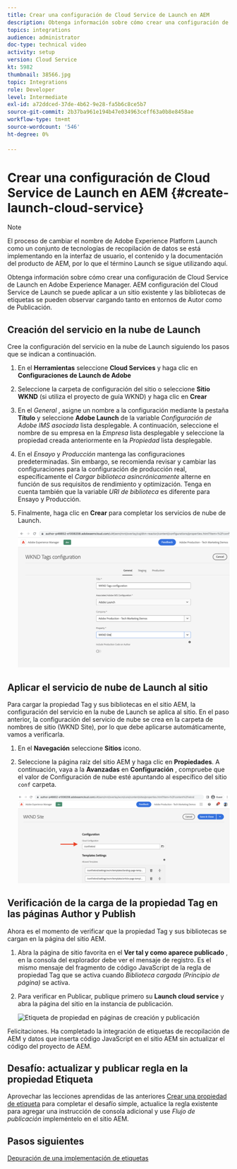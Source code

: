 ```yaml
---
title: Crear una configuración de Cloud Service de Launch en AEM
description: Obtenga información sobre cómo crear una configuración de Cloud Service de Launch en AEM. La configuración del Cloud Service de Launch se puede aplicar a un sitio existente y las bibliotecas de etiquetas se pueden observar cargando tanto en entornos de autor como de publicación.
topics: integrations
audience: administrator
doc-type: technical video
activity: setup
version: Cloud Service
kt: 5982
thumbnail: 38566.jpg
topic: Integrations
role: Developer
level: Intermediate
exl-id: a72ddced-37de-4b62-9e28-fa5b6c8ce5b7
source-git-commit: 2b37ba961e194b47e034963ceff63a0b8e8458ae
workflow-type: tm+mt
source-wordcount: '546'
ht-degree: 0%

---
```


# Crear una configuración de Cloud Service de Launch en AEM {#create-launch-cloud-service}

>[!NOTE]
>
>El proceso de cambiar el nombre de Adobe Experience Platform Launch como un conjunto de tecnologías de recopilación de datos se está implementando en la interfaz de usuario, el contenido y la documentación del producto de AEM, por lo que el término Launch se sigue utilizando aquí.

Obtenga información sobre cómo crear una configuración de Cloud Service de Launch en Adobe Experience Manager. AEM configuración del Cloud Service de Launch se puede aplicar a un sitio existente y las bibliotecas de etiquetas se pueden observar cargando tanto en entornos de Autor como de Publicación.

## Creación del servicio en la nube de Launch

Cree la configuración del servicio en la nube de Launch siguiendo los pasos que se indican a continuación.

1. En el **Herramientas** seleccione **Cloud Services** y haga clic en **Configuraciones de Launch de Adobe**

1. Seleccione la carpeta de configuración del sitio o seleccione **Sitio WKND** (si utiliza el proyecto de guía WKND) y haga clic en **Crear**

1. En el _General_ , asigne un nombre a la configuración mediante la pestaña **Título** y seleccione **Adobe Launch** de la variable _Configuración de Adobe IMS asociada_ lista desplegable. A continuación, seleccione el nombre de su empresa en la _Empresa_ lista desplegable y seleccione la propiedad creada anteriormente en la _Propiedad_ lista desplegable.

1. En el _Ensayo_ y _Producción_ mantenga las configuraciones predeterminadas. Sin embargo, se recomienda revisar y cambiar las configuraciones para la configuración de producción real, específicamente el _Cargar biblioteca asincrónicamente_ alterne en función de sus requisitos de rendimiento y optimización. Tenga en cuenta también que la variable _URI de biblioteca_ es diferente para Ensayo y Producción.

1. Finalmente, haga clic en **Crear** para completar los servicios de nube de Launch.

   ![Configuración de Cloud Services de Launch](assets/launch-cloud-services-config.png)

## Aplicar el servicio de nube de Launch al sitio

Para cargar la propiedad Tag y sus bibliotecas en el sitio AEM, la configuración del servicio en la nube de Launch se aplica al sitio. En el paso anterior, la configuración del servicio de nube se crea en la carpeta de nombres de sitio (WKND Site), por lo que debe aplicarse automáticamente, vamos a verificarla.

1. En el **Navegación** seleccione **Sitios** icono.

1. Seleccione la página raíz del sitio AEM y haga clic en **Propiedades**. A continuación, vaya a la **Avanzadas** en **Configuración** , compruebe que el valor de Configuración de nube esté apuntando al específico del sitio `conf` carpeta.

   ![Aplicar configuración de Cloud Services al sitio](assets/apply-cloud-services-config-to-site.png)

## Verificación de la carga de la propiedad Tag en las páginas Author y Publish

Ahora es el momento de verificar que la propiedad Tag y sus bibliotecas se cargan en la página del sitio AEM.

1. Abra la página de sitio favorita en el **Ver tal y como aparece publicado** , en la consola del explorador debe ver el mensaje de registro. Es el mismo mensaje del fragmento de código JavaScript de la regla de propiedad Tag que se activa cuando _Biblioteca cargada (Principio de página)_ se activa.

1. Para verificar en Publicar, publique primero su **Launch cloud service** y abra la página del sitio en la instancia de publicación.

   ![Etiqueta de propiedad en páginas de creación y publicación](assets/tag-property-on-author-publish-pages.png)

Felicitaciones. Ha completado la integración de etiquetas de recopilación de AEM y datos que inserta código JavaScript en el sitio AEM sin actualizar el código del proyecto de AEM.

## Desafío: actualizar y publicar regla en la propiedad Etiqueta

Aprovechar las lecciones aprendidas de las anteriores [Crear una propiedad de etiqueta](./create-tag-property.md) para completar el desafío simple, actualice la regla existente para agregar una instrucción de consola adicional y use _Flujo de publicación_ impleméntelo en el sitio AEM.

## Pasos siguientes

[Depuración de una implementación de etiquetas](debug-tags-implementation.md)
